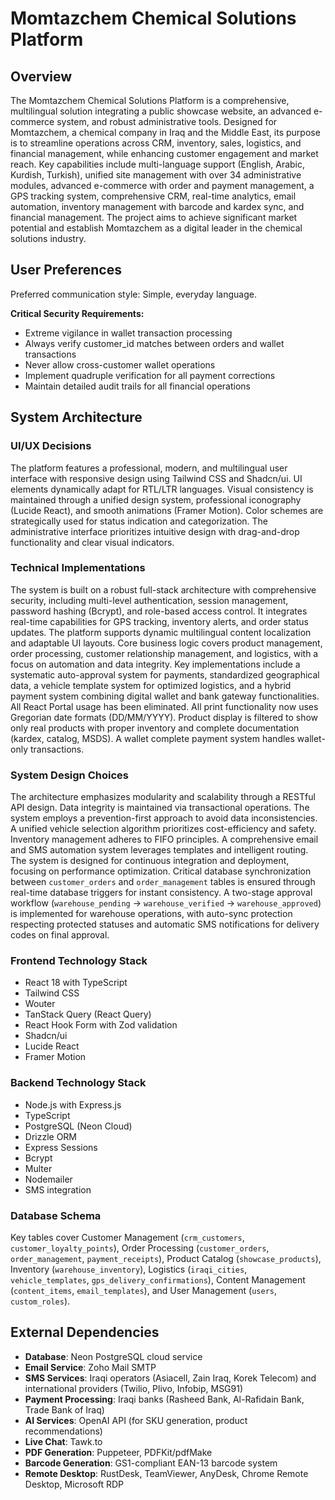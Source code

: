 # Momtazchem Chemical Solutions Platform

## Overview
The Momtazchem Chemical Solutions Platform is a comprehensive, multilingual solution integrating a public showcase website, an advanced e-commerce system, and robust administrative tools. Designed for Momtazchem, a chemical company in Iraq and the Middle East, its purpose is to streamline operations across CRM, inventory, sales, logistics, and financial management, while enhancing customer engagement and market reach. Key capabilities include multi-language support (English, Arabic, Kurdish, Turkish), unified site management with over 34 administrative modules, advanced e-commerce with order and payment management, a GPS tracking system, comprehensive CRM, real-time analytics, email automation, inventory management with barcode and kardex sync, and financial management. The project aims to achieve significant market potential and establish Momtazchem as a digital leader in the chemical solutions industry.

## User Preferences
Preferred communication style: Simple, everyday language.

**Critical Security Requirements:**
- Extreme vigilance in wallet transaction processing
- Always verify customer_id matches between orders and wallet transactions
- Never allow cross-customer wallet operations
- Implement quadruple verification for all payment corrections
- Maintain detailed audit trails for all financial operations

## System Architecture

### UI/UX Decisions
The platform features a professional, modern, and multilingual user interface with responsive design using Tailwind CSS and Shadcn/ui. UI elements dynamically adapt for RTL/LTR languages. Visual consistency is maintained through a unified design system, professional iconography (Lucide React), and smooth animations (Framer Motion). Color schemes are strategically used for status indication and categorization. The administrative interface prioritizes intuitive design with drag-and-drop functionality and clear visual indicators.

### Technical Implementations
The system is built on a robust full-stack architecture with comprehensive security, including multi-level authentication, session management, password hashing (Bcrypt), and role-based access control. It integrates real-time capabilities for GPS tracking, inventory alerts, and order status updates. The platform supports dynamic multilingual content localization and adaptable UI layouts. Core business logic covers product management, order processing, customer relationship management, and logistics, with a focus on automation and data integrity. Key implementations include a systematic auto-approval system for payments, standardized geographical data, a vehicle template system for optimized logistics, and a hybrid payment system combining digital wallet and bank gateway functionalities. All React Portal usage has been eliminated. All print functionality now uses Gregorian date formats (DD/MM/YYYY). Product display is filtered to show only real products with proper inventory and complete documentation (kardex, catalog, MSDS). A wallet complete payment system handles wallet-only transactions.

### System Design Choices
The architecture emphasizes modularity and scalability through a RESTful API design. Data integrity is maintained via transactional operations. The system employs a prevention-first approach to avoid data inconsistencies. A unified vehicle selection algorithm prioritizes cost-efficiency and safety. Inventory management adheres to FIFO principles. A comprehensive email and SMS automation system leverages templates and intelligent routing. The system is designed for continuous integration and deployment, focusing on performance optimization. Critical database synchronization between `customer_orders` and `order_management` tables is ensured through real-time database triggers for instant consistency. A two-stage approval workflow (`warehouse_pending` → `warehouse_verified` → `warehouse_approved`) is implemented for warehouse operations, with auto-sync protection respecting protected statuses and automatic SMS notifications for delivery codes on final approval.

### Frontend Technology Stack
- React 18 with TypeScript
- Tailwind CSS
- Wouter
- TanStack Query (React Query)
- React Hook Form with Zod validation
- Shadcn/ui
- Lucide React
- Framer Motion

### Backend Technology Stack
- Node.js with Express.js
- TypeScript
- PostgreSQL (Neon Cloud)
- Drizzle ORM
- Express Sessions
- Bcrypt
- Multer
- Nodemailer
- SMS integration

### Database Schema
Key tables cover Customer Management (`crm_customers`, `customer_loyalty_points`), Order Processing (`customer_orders`, `order_management`, `payment_receipts`), Product Catalog (`showcase_products`), Inventory (`warehouse_inventory`), Logistics (`iraqi_cities`, `vehicle_templates`, `gps_delivery_confirmations`), Content Management (`content_items`, `email_templates`), and User Management (`users`, `custom_roles`).

## External Dependencies

- **Database**: Neon PostgreSQL cloud service
- **Email Service**: Zoho Mail SMTP
- **SMS Services**: Iraqi operators (Asiacell, Zain Iraq, Korek Telecom) and international providers (Twilio, Plivo, Infobip, MSG91)
- **Payment Processing**: Iraqi banks (Rasheed Bank, Al-Rafidain Bank, Trade Bank of Iraq)
- **AI Services**: OpenAI API (for SKU generation, product recommendations)
- **Live Chat**: Tawk.to
- **PDF Generation**: Puppeteer, PDFKit/pdfMake
- **Barcode Generation**: GS1-compliant EAN-13 barcode system
- **Remote Desktop**: RustDesk, TeamViewer, AnyDesk, Chrome Remote Desktop, Microsoft RDP